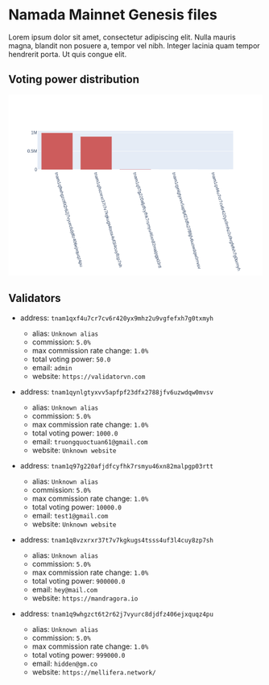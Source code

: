 # Namada Mainnet Genesis files

Lorem ipsum dolor sit amet, consectetur adipiscing elit. Nulla mauris magna, blandit non posuere a, tempor vel nibh. Integer lacinia quam tempor hendrerit porta. Ut quis congue elit.

## Voting power distribution


![Voting Power Distribution](../images/validators.png "Voting Power Distribution")


## Validators


- address: `tnam1qxf4u7cr7cv6r420yx9mhz2u9vgfefxh7g0txmyh`
    - alias: `Unknown alias`
    - commission: `5.0%`
    - max commission rate change: `1.0%`
    - total voting power: `50.0`
    - email: `admin`
    - website: `https://validatorvn.com`

- address: `tnam1qynlgtyxvv5apfpf23dfx2788jfv6uzwdqw0mvsv`
    - alias: `Unknown alias`
    - commission: `5.0%`
    - max commission rate change: `1.0%`
    - total voting power: `1000.0`
    - email: `truongquoctuan61@gmail.com`
    - website: `Unknown website`

- address: `tnam1q97g220afjdfcyfhk7rsmyu46xn82malpgp03rtt`
    - alias: `Unknown alias`
    - commission: `5.0%`
    - max commission rate change: `1.0%`
    - total voting power: `10000.0`
    - email: `test1@gmail.com`
    - website: `Unknown website`

- address: `tnam1q8vzxrxr37t7v7kgkugs4tsss4uf3l4cuy8zp7sh`
    - alias: `Unknown alias`
    - commission: `5.0%`
    - max commission rate change: `1.0%`
    - total voting power: `900000.0`
    - email: `hey@mail.com`
    - website: `https://mandragora.io`

- address: `tnam1q9whgzct6t2r62j7vyurc8djdfz406ejxquqz4pu`
    - alias: `Unknown alias`
    - commission: `5.0%`
    - max commission rate change: `1.0%`
    - total voting power: `999000.0`
    - email: `hidden@gm.co`
    - website: `https://mellifera.network/`

